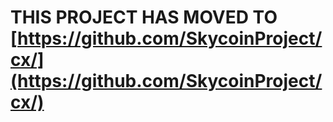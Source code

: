 # THIS PROJECT HAS MOVED TO [https://github.com/SkycoinProject/cx/](https://github.com/SkycoinProject/cx/)
